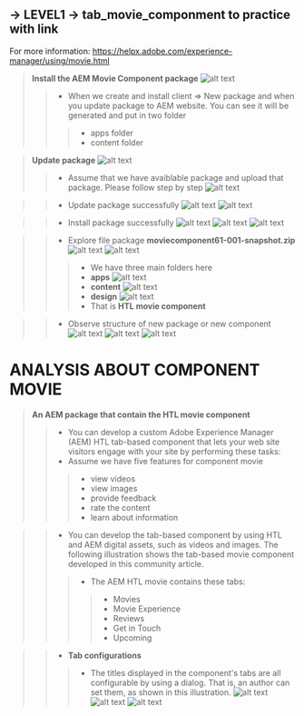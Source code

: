 ## -> LEVEL1 -> tab_movie_componment to practice with link
For more information: https://helpx.adobe.com/experience-manager/using/movie.html

> **Install the AEM Movie Component package**
![alt text](https://github.com/vuongluisvippro/AEM-Research/blob/tab_movie_component/cq1.png)
>> - When we create and install client => New package and when you update package to AEM website. You can see it will be generated and put in two folder 
>>> - apps folder
>>> - content folder

> **Update package**
![alt text](https://github.com/vuongluisvippro/AEM-Research/blob/tab_movie_component/cq2.png)
>> - Assume that we have avaiblable package and upload that package. Please follow step by step
![alt text](https://github.com/vuongluisvippro/AEM-Research/blob/tab_movie_component/cq3.png)

>> - Update package successfully
![alt text](https://github.com/vuongluisvippro/AEM-Research/blob/tab_movie_component/cq4.png)
![alt text](https://github.com/vuongluisvippro/AEM-Research/blob/tab_movie_component/cq5.png)

>> - Install package successfully
![alt text](https://github.com/vuongluisvippro/AEM-Research/blob/tab_movie_component/cq10.png)
![alt text](https://github.com/vuongluisvippro/AEM-Research/blob/tab_movie_component/cq11.png)
![alt text](https://github.com/vuongluisvippro/AEM-Research/blob/tab_movie_component/cq12.png)

>> - Explore file package **moviecomponent61-001-snapshot.zip**
![alt text](https://github.com/vuongluisvippro/AEM-Research/blob/tab_movie_component/cq6.png)
![alt text](https://github.com/vuongluisvippro/AEM-Research/blob/tab_movie_component/cq7.png)
>>> - We have three main folders here
>>> - **apps**
![alt text](https://github.com/vuongluisvippro/AEM-Research/blob/tab_movie_component/cq8.png)
>>> - **content**
![alt text](https://github.com/vuongluisvippro/AEM-Research/blob/tab_movie_component/cq9.png)
>>> - **design**
![alt text](https://github.com/vuongluisvippro/AEM-Research/blob/tab_movie_component/cq10.png)
>>> - That is **HTL movie component**

>> - Observe structure of new package or new component
![alt text](https://github.com/vuongluisvippro/AEM-Research/blob/tab_movie_component/cq13.png)
![alt text](https://github.com/vuongluisvippro/AEM-Research/blob/tab_movie_component/cq14.png)
![alt text](https://github.com/vuongluisvippro/AEM-Research/blob/tab_movie_component/cq15.png)

# ANALYSIS ABOUT COMPONENT MOVIE
> **An AEM package that contain the HTL movie component** 
>> - You can develop a custom Adobe Experience Manager (AEM) HTL tab-based component that lets your web site visitors engage with your site by performing these tasks:
>> - Assume we have five features for component movie
>>> - view videos
>>> - view images
>>> - provide feedback 
>>> - rate the content
>>> - learn about information

>> - You can develop the tab-based component by using HTL and AEM digital assets, such as videos and images. The following illustration shows the tab-based movie component developed in this community article.
>>> - The AEM HTL movie contains these tabs: 
>>>> - Movies
>>>> - Movie Experience
>>>> - Reviews
>>>> - Get in Touch
>>>> - Upcoming

>> - **Tab configurations**
>>> - The titles displayed in the component's tabs are all configurable by using a dialog. That is, an author can set them, as shown in this illustration. 
![alt text](https://github.com/vuongluisvippro/AEM-Research/blob/tab_movie_component/cq16.png)
![alt text](https://github.com/vuongluisvippro/AEM-Research/blob/tab_movie_component/cq17.png)
![alt text](https://github.com/vuongluisvippro/AEM-Research/blob/tab_movie_component/cq18.png)

